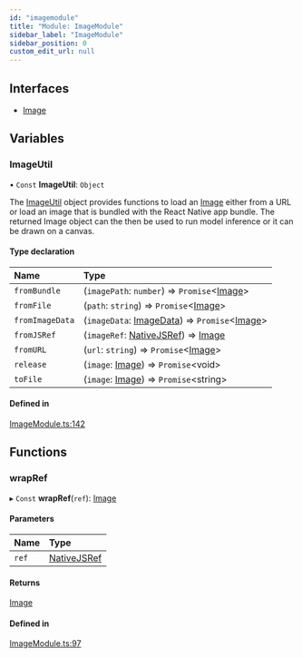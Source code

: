 ```yaml
---
id: "imagemodule"
title: "Module: ImageModule"
sidebar_label: "ImageModule"
sidebar_position: 0
custom_edit_url: null
---
```


## Interfaces

- [Image](../interfaces/imagemodule.image.md)

## Variables

### ImageUtil

• `Const` **ImageUtil**: `Object`

The [ImageUtil](imagemodule.md#imageutil) object provides functions to load an [Image](../interfaces/imagemodule.image.md) either from
a URL or load an image that is bundled with the React Native app bundle. The
returned Image object can the then be used to run model inference or it can
be drawn on a canvas.

#### Type declaration

| Name | Type |
| :------ | :------ |
| `fromBundle` | (`imagePath`: `number`) => `Promise`<[Image](../interfaces/imagemodule.image.md)\> |
| `fromFile` | (`path`: `string`) => `Promise`<[Image](../interfaces/imagemodule.image.md)\> |
| `fromImageData` | (`imageData`: [ImageData](../interfaces/canvasview.imagedata.md)) => `Promise`<[Image](../interfaces/imagemodule.image.md)\> |
| `fromJSRef` | (`imageRef`: [NativeJSRef](../interfaces/nativejsref.nativejsref-1.md)) => [Image](../interfaces/imagemodule.image.md) |
| `fromURL` | (`url`: `string`) => `Promise`<[Image](../interfaces/imagemodule.image.md)\> |
| `release` | (`image`: [Image](../interfaces/imagemodule.image.md)) => `Promise`<void\> |
| `toFile` | (`image`: [Image](../interfaces/imagemodule.image.md)) => `Promise`<string\> |

#### Defined in

[ImageModule.ts:142](https://github.com/pytorch/live/blob/d47c0e2/react-native-pytorch-core/src/ImageModule.ts#L142)

## Functions

### wrapRef

▸ `Const` **wrapRef**(`ref`): [Image](../interfaces/imagemodule.image.md)

#### Parameters

| Name | Type |
| :------ | :------ |
| `ref` | [NativeJSRef](../interfaces/nativejsref.nativejsref-1.md) |

#### Returns

[Image](../interfaces/imagemodule.image.md)

#### Defined in

[ImageModule.ts:97](https://github.com/pytorch/live/blob/d47c0e2/react-native-pytorch-core/src/ImageModule.ts#L97)
